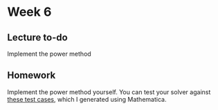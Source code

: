 # Week 6

## Lecture to-do
Implement the power method

## Homework
Implement the power method yourself. You can test your solver against [these test cases](), which I generated using Mathematica.